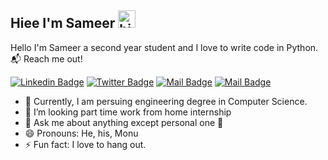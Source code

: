 ## Hiee I'm Sameer <img src="https://user-images.githubusercontent.com/1303154/88677602-1635ba80-d120-11ea-84d8-d263ba5fc3c0.gif" width="28px" alt="hi">
Hello I'm Sameer a second year student and I love to write code in Python.  
📬 Reach me out!

[![Linkedin Badge](https://img.shields.io/badge/-sameerborkar-0e76a8?style=flat&labelColor=0e76a8&logo=linkedin&logoColor=white)](https://www.linkedin.com/in/sameer-borkar-aa893b121/)
[![Twitter Badge](https://img.shields.io/badge/-@sameerborkar7-1ca0f1?style=flat&labelColor=1ca0f1&logo=twitter&logoColor=white&link=https://twitter.com/sameerborkar7)](https://twitter.com/sameerborkar7)
[![Mail Badge](https://img.shields.io/badge/-@sameerborkar25-e84393?style=flat&labelColor=e84393&logo=instagram&logoColor=white)](https://instagram.com/sameerborkar25) 
[![Mail Badge](https://img.shields.io/badge/-sameerborkar79-c0392b?style=flat&labelColor=c0392b&logo=gmail&logoColor=white)](mailto:sameerborkar79@gmail.com)

- 🔭 Currently, I am persuing engineering degree in Computer Science.
- 🤔 I’m looking part time work from home internship
- 💬 Ask me about anything except personal one 🙈
- 😄 Pronouns: He, his, Monu
- ⚡ Fun fact: I love to hang out.


<!--
**sam-79/sam-79** is a ✨ _special_ ✨ repository because its `README.md` (this file) appears on your GitHub profile.

Here are some ideas to get you started:

- 🔭 I’m currently working on ...
- 🌱 I’m currently learning ...
- 👯 I’m looking to collaborate on ...
- 🤔 I’m looking for help with ...
- 💬 Ask me about ...
- 📫 How to reach me: ...
- 😄 Pronouns: ...
- ⚡ Fun fact: ...
-->

